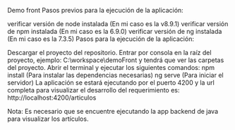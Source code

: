 Demo front Pasos previos para la ejecución de la aplicación:

verificar versión de node instalada (En mi caso es la v8.9.1)
verificar versión de npm instalada (En mi caso es la 6.9.0)
verificar versión de ng instalada (En mi caso es la 7.3.5)
Pasos para la ejecución de la aplicación:

Descargar el proyecto del repositorio.
Entrar por consola en la raíz del proyecto, ejemplo: C:\workspace\demoFront y tendrá que ver las carpetas del proyecto.
Abrir el terminal y ejecutar los siguientes comandos:
npm install (Para instalar las dependencias necesarias)
ng serve (Para iniciar el servidor)
La aplicación se estará ejecutando por el puerto 4200 y la url completa para visualizar el desarrollo del requerimiento es: http://localhost:4200/articulos

Nota: Es necesario que se encuentre ejecutando la app backend de java para visualizar los artículos.

